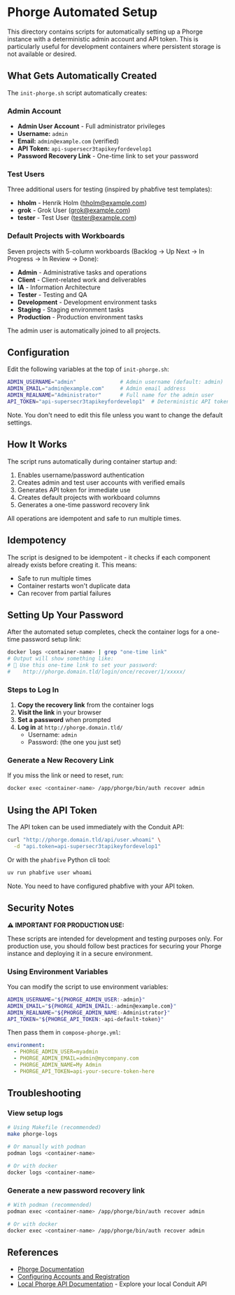 # Phorge Automated Setup

This directory contains scripts for automatically setting up a Phorge instance with a deterministic admin account and API token. This is particularly useful for development containers where persistent storage is not available or desired.

## What Gets Automatically Created

The `init-phorge.sh` script automatically creates:

### Admin Account
- **Admin User Account** - Full administrator privileges
- **Username:** `admin`
- **Email:** `admin@example.com` (verified)
- **API Token:** `api-supersecr3tapikeyfordevelop1`
- **Password Recovery Link** - One-time link to set your password

### Test Users
Three additional users for testing (inspired by phabfive test templates):
- **hholm** - Henrik Holm (hholm@example.com)
- **grok** - Grok User (grok@example.com)
- **tester** - Test User (tester@example.com)

### Default Projects with Workboards
Seven projects with 5-column workboards (Backlog → Up Next → In Progress → In Review → Done):
- **Admin** - Administrative tasks and operations
- **Client** - Client-related work and deliverables
- **IA** - Information Architecture
- **Tester** - Testing and QA
- **Development** - Development environment tasks
- **Staging** - Staging environment tasks
- **Production** - Production environment tasks

The admin user is automatically joined to all projects.

## Configuration

Edit the following variables at the top of `init-phorge.sh`:

```bash
ADMIN_USERNAME="admin"              # Admin username (default: admin)
ADMIN_EMAIL="admin@example.com"     # Admin email address
ADMIN_REALNAME="Administrator"      # Full name for the admin user
API_TOKEN="api-supersecr3tapikeyfordevelop1"  # Deterministic API token
```

Note. You don't need to edit this file unless you want to change the default settings.

## How It Works

The script runs automatically during container startup and:
1. Enables username/password authentication
2. Creates admin and test user accounts with verified emails
3. Generates API token for immediate use
4. Creates default projects with workboard columns
5. Generates a one-time password recovery link

All operations are idempotent and safe to run multiple times.

## Idempotency

The script is designed to be idempotent - it checks if each component already exists before creating it. This means:
- Safe to run multiple times
- Container restarts won't duplicate data
- Can recover from partial failures

## Setting Up Your Password

After the automated setup completes, check the container logs for a one-time password setup link:

```bash
docker logs <container-name> | grep "one-time link"
# Output will show something like:
# 🔑 Use this one-time link to set your password:
#    http://phorge.domain.tld/login/once/recover/1/xxxxx/
```

### Steps to Log In

1. **Copy the recovery link** from the container logs
2. **Visit the link** in your browser
3. **Set a password** when prompted
4. **Log in** at `http://phorge.domain.tld/`
   - Username: `admin`
   - Password: (the one you just set)

### Generate a New Recovery Link

If you miss the link or need to reset, run:
```bash
docker exec <container-name> /app/phorge/bin/auth recover admin
```

## Using the API Token

The API token can be used immediately with the Conduit API:

```bash
curl "http://phorge.domain.tld/api/user.whoami" \
  -d "api.token=api-supersecr3tapikeyfordevelop1"
```

Or with the `phabfive` Python cli tool:
```python
uv run phabfive user whoami
```

Note. You need to have configured phabfive with your API token.

## Security Notes

**⚠️ IMPORTANT FOR PRODUCTION USE:**

These scripts are intended for development and testing purposes only. For production use, you should follow best practices for securing your Phorge instance and deploying it in a secure environment.

### Using Environment Variables

You can modify the script to use environment variables:

```bash
ADMIN_USERNAME="${PHORGE_ADMIN_USER:-admin}"
ADMIN_EMAIL="${PHORGE_ADMIN_EMAIL:-admin@example.com}"
ADMIN_REALNAME="${PHORGE_ADMIN_NAME:-Administrator}"
API_TOKEN="${PHORGE_API_TOKEN:-api-default-token}"
```

Then pass them in `compose-phorge.yml`:
```yaml
environment:
  - PHORGE_ADMIN_USER=myadmin
  - PHORGE_ADMIN_EMAIL=admin@mycompany.com
  - PHORGE_ADMIN_NAME=My Admin
  - PHORGE_API_TOKEN=api-your-secure-token-here
```

## Troubleshooting

### View setup logs
```bash
# Using Makefile (recommended)
make phorge-logs

# Or manually with podman
podman logs <container-name>

# Or with docker
docker logs <container-name>
```

### Generate a new password recovery link
```bash
# With podman (recommended)
podman exec <container-name> /app/phorge/bin/auth recover admin

# Or with docker
docker exec <container-name> /app/phorge/bin/auth recover admin
```

## References

- [Phorge Documentation](https://we.phorge.it/book/phorge/)
- [Configuring Accounts and Registration](https://we.phorge.it/book/phorge/article/configuring_accounts_and_registration/)
- [Local Phorge API Documentation](http://phorge.domain.tld/conduit/) - Explore your local Conduit API

